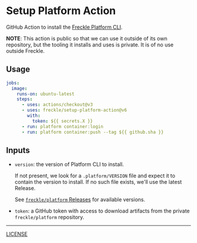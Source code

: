 # Setup Platform Action

GitHub Action to install the [Freckle Platform CLI][platform].

[platform]: https://github.com/freckle/platform

**NOTE**: This action is public so that we can use it outside of its own
repository, but the tooling it installs and uses is private. It is of no use
outside Freckle.

## Usage

```yaml
jobs:
  image:
    runs-on: ubuntu-latest
    steps:
      - uses: actions/checkout@v3
      - uses: freckle/setup-platform-action@v6
        with:
          token: ${{ secrets.X }}
      - run: platform container:login
      - run: platform container:push --tag ${{ github.sha }}
```

## Inputs

- `version`: the version of Platform CLI to install.

  If not present, we look for a `.platform/VERSION` file and expect it to
  contain the version to install. If no such file exists, we'll use the latest
  Release.

  See [`freckle/platform` Releases][releases] for available versions.

  [releases]: https://github.com/freckle/platform/releases

- `token`: a GitHub token with access to download artifacts from the private
  `freckle/platform` repository.

---

[LICENSE](./LICENSE)
